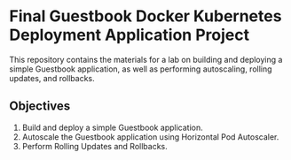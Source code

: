 # Final Guestbook Docker Kubernetes Deployment Application Project

This repository contains the materials for a lab on building and deploying a simple Guestbook application, as well as performing autoscaling, rolling updates, and rollbacks.

## Objectives

1. Build and deploy a simple Guestbook application.
2. Autoscale the Guestbook application using Horizontal Pod Autoscaler.
3. Perform Rolling Updates and Rollbacks.
